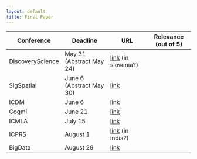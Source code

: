 ```yaml
---
layout: default
title: First Paper
---
```


| Conference           |  Deadline       | URL | Relevance (out of 5) |
|--------------------------|---------------------------------|-----------------------|----|
|DiscoveryScience      | May 31 (Abstract May 24)           |<a href="https://ds2025.ijs.si/calls/" target="_blank">link</a> (in slovenia?)||
|SigSpatial      | June 6 (Abstract May 30)           |<a href="https://sigspatial2025.sigspatial.org/research-submission/" target="_blank">link</a>||
|ICDM      | June 6           |<a href="https://www3.cs.stonybrook.edu/~icdm2025/keydates.html" target="_blank">link</a>||
|Cogmi      | June 21           |<a href="https://www.sis.pitt.edu/lersais/conference/cogmi/2025/call-for-full-papers/" target="_blank">link</a>||
|ICMLA      | July 15           |<a href="https://www.icmla-conference.org/icmla25/keydates.html" target="_blank">link</a>||
|ICPRS      | August 1           |<a href="https://www.icprs.org/index.html#callforpapers" target="_blank">link</a> (in india?)||
|BigData      | August 29           |<a href="https://conferences.cis.um.edu.mo/ieeebigdata2025/cfp.html" target="_blank">link</a>||